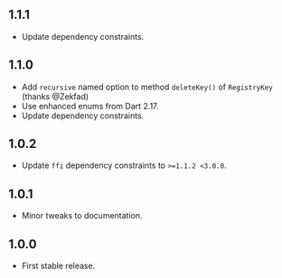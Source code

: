 ## 1.1.1

- Update dependency constraints.

## 1.1.0

- Add `recursive` named option to method `deleteKey()` of `RegistryKey` (thanks @Zekfad)
- Use enhanced enums from Dart 2.17.
- Update dependency constraints.

## 1.0.2

- Update `ffi` dependency constraints to `>=1.1.2 <3.0.0`.

## 1.0.1

- Minor tweaks to documentation.

## 1.0.0

- First stable release.
